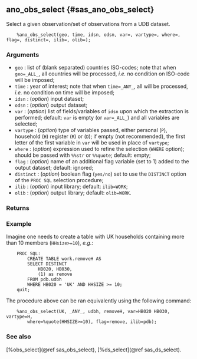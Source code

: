 ## ano_obs_select {#sas_ano_obs_select}
Select a given observation/set of observations from a UDB dataset.

~~~sas
	%ano_obs_select(geo, time, idsn, odsn, var=, vartype=, where=, flag=, distinct=, ilib=, olib=);
~~~

### Arguments
* `geo` : list of (blank separated) countries ISO-codes; note that when `geo=_ALL_`, all
	countries will be processed, _i.e._ no condition on ISO-code will be imposed;
* `time` : year of interest; note that when `time=_ANY_`, all will be processed, _i.e._ no 
	condition on time will be imposed;
* `idsn` : (_option_) input dataset;
* `odsn` : (_option_) output dataset;
* `var` : (_option_) list of fields/variables of `idsn` upon which the extraction is performed; 
	default: `var` is empty (or `var=_ALL_`) and all variables are selected; 
* `vartype` : (_option_) type of variables passed, either personal (`P`), household (`H`)
	register (`R`) or (`D`); if empty (not recommended), the first letter of the first variable 
	in `var` will be used in place of `vartype`;
* `where` : (_option_) expression used to refine the selection (`WHERE` option); should be passed 
	with `%%str` or `%%quote`; default: empty;
* `flag` : (_option_) name of an additional flag variable (set to 1) added to the output dataset;
	default: ignored;
* `distinct` : (_option_) boolean flag (`yes/no`) set to use the `DISTINCT` option of the `PROC SQL` 
	selection procedure;
* `ilib` : (_option_) input library; default: `ilib=WORK`;
* `olib` : (_option_) output library; default: `olib=WORK`.

### Returns

### Example
Imagine one needs to create a table with UK households containing more than 10 members (`HHsize>=10`), 
_e.g._:
~~~sas
	PROC SQL:
	 	CREATE TABLE work.removeH AS 
		SELECT DISTINCT
		 	HB020, HB030,
			(1) as remove
	 	FROM pdb.udbh 
	 	WHERE HB020 = 'UK' AND HHSIZE >= 10;
	quit;
~~~

The procedure above can be ran equivalently using the following command:
~~~sas
	%ano_obs_select(UK, _ANY_, udbh, removeH, var=HB020 HB030, vartype=H, 
		where=%quote(HHSIZE>=10), flag=remove, ilib=pdb);
~~~

### See also
[%obs_select](@ref sas_obs_select), [%ds_select](@ref sas_ds_select).

